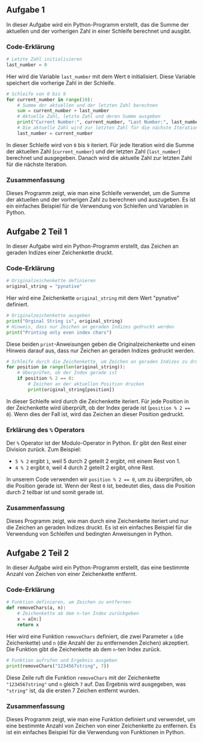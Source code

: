 ## Aufgabe 1

In dieser Aufgabe wird ein Python-Programm erstellt, das die Summe der aktuellen und der vorherigen Zahl in einer Schleife berechnet und ausgibt.

### Code-Erklärung

```python
# Letzte Zahl initialisieren
last_number = 0
```
Hier wird die Variable `last_number` mit dem Wert `0` initialisiert. Diese Variable speichert die vorherige Zahl in der Schleife.

```python
# Schleife von 0 bis 9
for current_number in range(10):
    # Summe der aktuellen und der letzten Zahl berechnen
    sum = current_number + last_number
    # Aktuelle Zahl, letzte Zahl und deren Summe ausgeben
    print("Current Number:", current_number, "Last Number:", last_number, "SUM:", sum)
    # Die aktuelle Zahl wird zur letzten Zahl für die nächste Iteration
    last_number = current_number
```
In dieser Schleife wird von `0` bis `9` iteriert. Für jede Iteration wird die Summe der aktuellen Zahl (`current_number`) und der letzten Zahl (`last_number`) berechnet und ausgegeben. Danach wird die aktuelle Zahl zur letzten Zahl für die nächste Iteration.

### Zusammenfassung

Dieses Programm zeigt, wie man eine Schleife verwendet, um die Summe der aktuellen und der vorherigen Zahl zu berechnen und auszugeben. Es ist ein einfaches Beispiel für die Verwendung von Schleifen und Variablen in Python.

## Aufgabe 2 Teil 1

In dieser Aufgabe wird ein Python-Programm erstellt, das Zeichen an geraden Indizes einer Zeichenkette druckt.

### Code-Erklärung

```python
# Originalzeichenkette definieren
original_string = "pynative"
```
Hier wird eine Zeichenkette `original_string` mit dem Wert "pynative" definiert.

```python
# Originalzeichenkette ausgeben
print("Orginal String is", original_string)
# Hinweis, dass nur Zeichen an geraden Indizes gedruckt werden
print("Printing only even index chars")
```
Diese beiden `print`-Anweisungen geben die Originalzeichenkette und einen Hinweis darauf aus, dass nur Zeichen an geraden Indizes gedruckt werden.

```python
# Schleife durch die Zeichenkette, um Zeichen an geraden Indizes zu drucken
for position in range(len(original_string)):
    # Überprüfen, ob der Index gerade ist
    if position % 2 == 0:
        # Zeichen an der aktuellen Position drucken
        print(original_string[position])
```
In dieser Schleife wird durch die Zeichenkette iteriert. Für jede Position in der Zeichenkette wird überprüft, ob der Index gerade ist (`position % 2 == 0`). Wenn dies der Fall ist, wird das Zeichen an dieser Position gedruckt.

### Erklärung des `%` Operators

Der `%` Operator ist der Modulo-Operator in Python. Er gibt den Rest einer Division zurück. Zum Beispiel:

- `5 % 2` ergibt `1`, weil 5 durch 2 geteilt 2 ergibt, mit einem Rest von 1.
- `4 % 2` ergibt `0`, weil 4 durch 2 geteilt 2 ergibt, ohne Rest.

In unserem Code verwenden wir `position % 2 == 0`, um zu überprüfen, ob die Position gerade ist. Wenn der Rest `0` ist, bedeutet dies, dass die Position durch 2 teilbar ist und somit gerade ist.

### Zusammenfassung

Dieses Programm zeigt, wie man durch eine Zeichenkette iteriert und nur die Zeichen an geraden Indizes druckt. Es ist ein einfaches Beispiel für die Verwendung von Schleifen und bedingten Anweisungen in Python.

## Aufgabe 2 Teil 2

In dieser Aufgabe wird ein Python-Programm erstellt, das eine bestimmte Anzahl von Zeichen von einer Zeichenkette entfernt.

### Code-Erklärung

```python
# Funktion definieren, um Zeichen zu entfernen
def removeChars(a, n):
    # Zeichenkette ab dem n-ten Index zurückgeben
    x = a[n:]
    return x
```
Hier wird eine Funktion `removeChars` definiert, die zwei Parameter `a` (die Zeichenkette) und `n` (die Anzahl der zu entfernenden Zeichen) akzeptiert. Die Funktion gibt die Zeichenkette ab dem `n`-ten Index zurück.

```python
# Funktion aufrufen und Ergebnis ausgeben
print(removeChars("1234567string", 7))
```
Diese Zeile ruft die Funktion `removeChars` mit der Zeichenkette `"1234567string"` und `n` gleich `7` auf. Das Ergebnis wird ausgegeben, was `"string"` ist, da die ersten 7 Zeichen entfernt wurden.

### Zusammenfassung

Dieses Programm zeigt, wie man eine Funktion definiert und verwendet, um eine bestimmte Anzahl von Zeichen von einer Zeichenkette zu entfernen. Es ist ein einfaches Beispiel für die Verwendung von Funktionen in Python.
